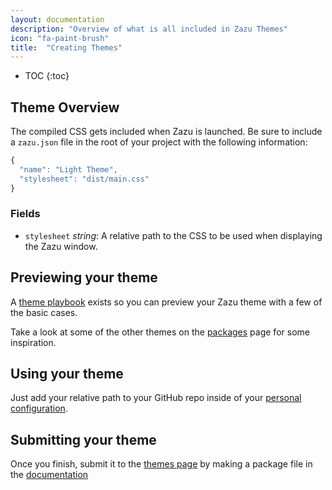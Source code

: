 ```yaml
---
layout: documentation
description: "Overview of what is all included in Zazu Themes"
icon: "fa-paint-brush"
title:  "Creating Themes"
---
```


* TOC
{:toc}

## Theme Overview

The compiled CSS gets included when Zazu is launched. Be sure to include a
`zazu.json` file in the root of your project with the following information:

~~~ javascript
{
  "name": "Light Theme",
  "stylesheet": "dist/main.css"
}
~~~~

### Fields

* `stylesheet` *string*: A relative path to the CSS to be used when displaying
  the Zazu window.

## Previewing your theme

A [theme
playbook](https://tinytacoteam.github.io/zazu-theme-playbook) exists so you can
preview your Zazu theme with a few of the basic cases.

Take a look at some of the other themes on the [packages](/themes/) page for
some inspiration.

## Using your theme

Just add your relative path to your GitHub repo inside of your [personal
configuration](/documentation/configuration/#theme).

## Submitting your theme

Once you finish, submit it to the [themes page](/themes/) by making a package
file in the
[documentation](https://github.com/tinytacoteam/zazu/tree/master/docs/_packages)
